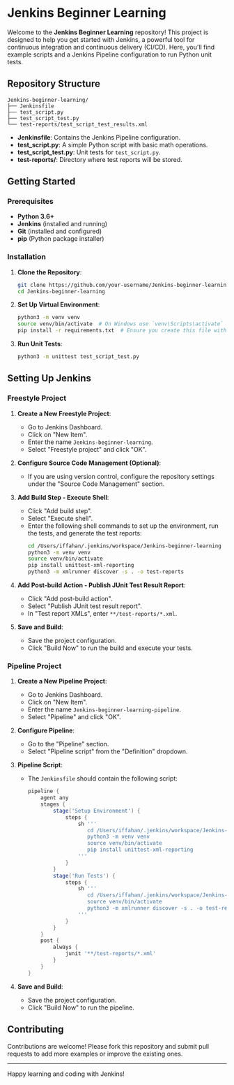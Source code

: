 # Jenkins Beginner Learning

Welcome to the **Jenkins Beginner Learning** repository! This project is designed to help you get started with Jenkins, a powerful tool for continuous integration and continuous delivery (CI/CD). Here, you'll find example scripts and a Jenkins Pipeline configuration to run Python unit tests.

## Repository Structure

```plaintext
Jenkins-beginner-learning/
├── Jenkinsfile
├── test_script.py
├── test_script_test.py
└── test-reports/test_script_test_results.xml
```

- **Jenkinsfile**: Contains the Jenkins Pipeline configuration.
- **test_script.py**: A simple Python script with basic math operations.
- **test_script_test.py**: Unit tests for `test_script.py`.
- **test-reports/**: Directory where test reports will be stored.

## Getting Started

### Prerequisites

- **Python 3.6+**
- **Jenkins** (installed and running)
- **Git** (installed and configured)
- **pip** (Python package installer)

### Installation

1. **Clone the Repository**:
    ```sh
    git clone https://github.com/your-username/Jenkins-beginner-learning.git
    cd Jenkins-beginner-learning
    ```

2. **Set Up Virtual Environment**:
    ```sh
    python3 -m venv venv
    source venv/bin/activate  # On Windows use `venv\Scripts\activate`
    pip install -r requirements.txt  # Ensure you create this file with necessary dependencies
    ```

3. **Run Unit Tests**:
    ```sh
    python3 -m unittest test_script_test.py
    ```

## Setting Up Jenkins

### Freestyle Project

1. **Create a New Freestyle Project**:
    - Go to Jenkins Dashboard.
    - Click on "New Item".
    - Enter the name `Jenkins-beginner-learning`.
    - Select "Freestyle project" and click "OK".

2. **Configure Source Code Management (Optional)**:
    - If you are using version control, configure the repository settings under the "Source Code Management" section.

3. **Add Build Step - Execute Shell**:
    - Click "Add build step".
    - Select "Execute shell".
    - Enter the following shell commands to set up the environment, run the tests, and generate the test reports:
      ```sh
      cd /Users/iffahan/.jenkins/workspace/Jenkins-beginner-learning
      python3 -m venv venv
      source venv/bin/activate
      pip install unittest-xml-reporting
      python3 -m xmlrunner discover -s . -o test-reports
      ```

4. **Add Post-build Action - Publish JUnit Test Result Report**:
    - Click "Add post-build action".
    - Select "Publish JUnit test result report".
    - In "Test report XMLs", enter `**/test-reports/*.xml`.

5. **Save and Build**:
    - Save the project configuration.
    - Click "Build Now" to run the build and execute your tests.

### Pipeline Project

1. **Create a New Pipeline Project**:
    - Go to Jenkins Dashboard.
    - Click on "New Item".
    - Enter the name `Jenkins-beginner-learning-pipeline`.
    - Select "Pipeline" and click "OK".

2. **Configure Pipeline**:
    - Go to the "Pipeline" section.
    - Select "Pipeline script" from the "Definition" dropdown.

3. **Pipeline Script**:
    - The `Jenkinsfile` should contain the following script:
      ```groovy
      pipeline {
          agent any
          stages {
              stage('Setup Environment') {
                  steps {
                      sh '''
                         cd /Users/iffahan/.jenkins/workspace/Jenkins-beginner-learning
                         python3 -m venv venv
                         source venv/bin/activate
                         pip install unittest-xml-reporting
                      '''
                  }
              }
              stage('Run Tests') {
                  steps {
                      sh '''
                         cd /Users/iffahan/.jenkins/workspace/Jenkins-beginner-learning
                         source venv/bin/activate
                         python3 -m xmlrunner discover -s . -o test-reports
                      '''
                  }
              }
          }
          post {
              always {
                  junit '**/test-reports/*.xml'
              }
          }
      }
      ```

4. **Save and Build**:
    - Save the project configuration.
    - Click "Build Now" to run the pipeline.

## Contributing

Contributions are welcome! Please fork this repository and submit pull requests to add more examples or improve the existing ones.

---

Happy learning and coding with Jenkins!
